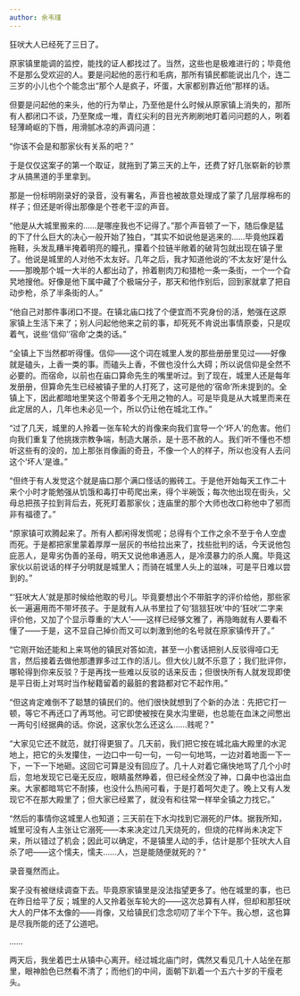 ```yaml
---
author: 余韦瑾
---
```


狂吠大人已经死了三日了。

原家镇里能调的监控，能找的证人都找过了。当然，这些也是极难进行的；毕竟他不是那么受欢迎的人。要是问起他的恶行和毛病，那所有镇民都能说出几个，连二三岁的小儿也个个能念出“那个人是疯子，坏蛋，大家都别靠近他”那样的话。

但要是问起他的来头，他的行为举止，乃至他是什么时候从原家镇上消失的，那所有人都闭口不谈，乃至聚成一堆，青红尖利的目光齐刷刷地盯着问问题的人，咧着轻薄崎岖的下唇，用滑腻冰凉的声调问道：

“你该不会是和那家伙有关系的吧？”

于是仅仅这案子的第一个取证，就拖到了第三天的上午，还费了好几张崭新的钞票才从搞黑道的手里拿到。

那是一份标明刚录好的录音，没有署名，声音也被故意处理成了蒙了几层厚棉布的样子；但还是听得出那像是个苍老干涩的声音。

“他是从大城里搬来的......是哪座我也不记得了。”那个声音顿了一下，随后像是猛的下了什么巨大的决心一般开始了独白，“其实不如说他是逃来的......毕竟他踩着拖鞋，头发乱糟半掩着明亮的瞳孔，攥着个拉链半敞着的破背包就出现在镇子里了。他说是城里的人对他不太友好。几年之后，我才知道他说的‘不太友好’是什么——那晚那个城一大半的人都出动了，拎着剔肉刀和猎枪一条一条街，一个一个旮旯地搜他。好像是他下属中藏了个极端分子，那天和他作别后，回到家就拿了把自动步枪，杀了半条街的人。”

“他自己对那件事闭口不提。在镇北庙口找了个便宜而不究身份的活，勉强在这原家镇上生活下来了；别人问起他他来之前的事，却死死不肯说出事情原委，只是叹着气，说些‘信仰’‘宿命’之类的话。”

“全镇上下当然都听得懂。信仰——这个词在城里人发的那些册册里见过——好像就是磕头，上香一类的事。而磕头上香，不做也没什么大碍；所以说信仰是全然不必要的。而宿命，以前也在庙口算命先生的嘴里听过。到了现在，城里人还是每年发册册，但算命先生已经被镇子里的人打死了，这可是他的‘宿命’所未提到的。全镇上下，因此都暗地里笑这个带着多个无用之物的人。可是毕竟是从大城里而来在此定居的人，几年也未必见一个，所以仍让他在城北工作。”

“过了几天，城里的人拎着一张车轮大的肖像来向我们宣导一个‘坏人’的危害。他们向我们重复了他挑拨宗教争端，制造大屠杀，是十恶不赦的人。我们听不懂也不想听这些有的没的，加上那张肖像画的奇丑，不像一个人的样子，所以也没有人去问这个‘坏人’是谁。”

“但终于有人发觉这个就是庙口那个满口怪话的搬砖工。于是他开始每天工作二十来个小时才能勉强从饥饿和毒打中苟爬出来，得个半碗饭；每次他出现在街头，父母总把孩子拉到背后去，死死盯着那家伙；连庙里的那个大师也改口称他中了邪而非有福德了。”

“原家镇可欢腾起来了。所有人都闲得发慌呢；总得有个工作之余不至于令人空虚而死。于是都把家里蒙着厚厚一层灰的书给拉出来了，找些批判的话，今天说他包庇恶人，是卑劣伪善的圣母，明天又说他串通恶人，是冷漠暴力的杀人魔。毕竟这家伙以前说话的样子分明就是城里人；而骑在城里人头上的滋味，可是平日难以尝到的。”

“‘狂吠大人’就是那时候给他取的号儿。毕竟要想出个不带脏字的评价给他，那些家长一遍遍用而不带坏孩子。于是就有人从书里拉了句‘狺狺狂吠’中的‘狂吠’二字来评价他，又加了个显示尊重的‘大人’——这样已经够文雅了，再隐晦就有人要看不懂了——于是，这不显自己掉价而又可以刺激到他的名号就在原家镇传开了。”

“它刚开始还能和上来骂他的镇民对答如流，甚至一小套话把别人反驳得哑口无言，然后接着去做他那遭罪多过工作的活儿。但大伙儿就不乐意了；我们批评你，哪轮得到你来反驳？于是再找一些难以反驳的话来反击；但很快所有人就发现即使是平日街上对骂时当作秘籍留着的最脏的套路都对它不起作用。”

“但这肯定难倒不了聪慧的镇民们的。他们很快就想到了个新的办法：先把它打一顿，等它不再还口了再骂他。可它即使被按在臭水沟里砸，也总能在血沫之间憋出一两句引经据典的话。你说，这家伙怎么还这么......贱呢？”

“大家见它还不就范，就打得更狠了。几天前，我们把它按在城北庙大殿里的水泥地上，把它的头发攥住，一边口中一句一句，一句一句地骂，一边对着地面一下一下，一下一下地砸。这回它可算是没有回应了。几十人对着它痛快地骂了几个小时后，忽地发现它已毫无反应，眼睛虽然睁着，但已经全然没了神，口鼻中也溢出血来。大家都暗骂它不耐揍，也没什么热闹可看，于是打着呵欠走了。晚上又有人发现它不在那大殿里了；但大家已经累了，就没有和往常一样举全镇之力找它。”

“然后的事情你这城里人也知道；三天前在下水沟找到它溺死的尸体。据我所知，城里可没有人主张让它溺死——本来决定过几天烧死的，但烧的花样尚未决定下来，所以错过了机会；因此可以确定，不是镇里人动的手，估计是那个狂吠大人自杀了吧——这个懦夫，懦夫......人，岂是能随便就死的？”

录音戛然而止。

案子没有被继续调查下去。毕竟原家镇里是没法指望更多了。他在城里的事，也已在昨日给平了反；城里的人又拎着张车轮大的——这次总算有人样，但却和那狂吠大人的尸体不太像的——肖像，又给镇民们念念叨叨了半个下午。我心想，这也算是尽我所能的还了公道吧。

......

两天后，我坐着巴士从镇中心离开。经过城北庙门时，偶然又看见几十人站坐在那里，眼神脸色已然看不清了；而他们的中间，面朝下趴着一个五六十岁的干瘦老头。

